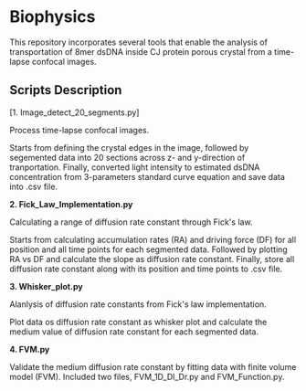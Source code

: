 Biophysics
==========
This repository incorporates several tools that enable the analysis of transportation of 8mer dsDNA inside CJ protein porous crystal from a time-lapse confocal images.

## Scripts Description

[1. Image_detect_20_segments.py]

Process time-lapse confocal images.

Starts from defining the crystal edges in the image, followed by segemented data into 20 sections across z- and y-direction of tranportation. Finally, converted light intensity to estimated dsDNA concentration from 3-parameters standard curve equation and save data into .csv file.

**2. Fick_Law_Implementation.py**

Calculating a range of diffusion rate constant through Fick's law.

Starts from calculating accumulation rates (RA) and driving force (DF) for all position and all time points for each segmented data. Followed by plotting RA vs DF and calculate the slope as diffusion rate constant. Finally, store all diffusion rate constant along with its position and time points to .csv file.

**3. Whisker_plot.py**

Alanlysis of diffusion rate constants from Fick's law implementation.

Plot data os diffusion rate constant as whisker plot and calculate the medium value of diffusion rate constant for each segmented data.

**4. FVM.py**

Validate the medium diffusion rate constant by fitting data with finite volume model (FVM). Included two files, FVM_1D_Dl_Dr.py and FVM_Function.py.

